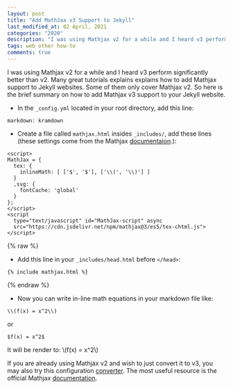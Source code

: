 ```yaml
---
layout: post
title: "Add MathJax v3 Support to Jekyll"
last_modified_at: 02 April, 2021
categories: "2020"
description: "I was using Mathjax v2 for a while and I heard v3 perform significantly better than v2. Many great tutorials explains explains how to add Mathjax support to Jekyll websites. Some of them only cover Mathjax v2. So here is the brief summary on how to add Mathjax v3 support to your Jekyll website."
tags: web other how-to
comments: true
---
```


I was using Mathjax v2 for a while and I heard v3 perform significantly better than v2. Many great tutorials explains explains how to add Mathjax support to Jekyll websites. Some of them only cover Mathjax v2. So here is the brief summary on how to add Mathjax v3 support to your Jekyll website.
<!--description-->

* In the ```_config.yml``` located in your root directory, add this line:
```text
markdown: kramdown
```

* Create a file called ```mathjax.html``` insides ```_includes/```, add these lines (these settings come from the Mathjax [documentaion](https://docs.mathjax.org/en/latest/web/configuration.html).):
```text
<script>
MathJax = {
  tex: {
    inlineMath: [ ['$', '$'], ['\\(', '\\)'] ]
  }
  ,svg: {
    fontCache: 'global'
  }
};
</script>
<script
  type="text/javascript" id="MathJax-script" async
  src="https://cdn.jsdelivr.net/npm/mathjax@3/es5/tex-chtml.js">
</script>
```

{% raw %}
* Add this line in your ```_includes/head.html``` before ```</head>```:
```text
{% include mathjax.html %}
```
{% endraw %}

* Now you can write in-line math equations in your markdown file like:
```text
\\(f(x) = x^2\\)
```
or
```text
$f(x) = x^2$
```
It will be render to:
\\(f(x) = x^2\\)

If you are already using Mathjax v2 and wish to just convert it to v3, you may also try this configuration [converter](https://mathjax.github.io/MathJax-demos-web/convert-configuration/convert-configuration.html). The most useful resource is the official Mathjax [documentation](https://docs.mathjax.org/en/latest/).